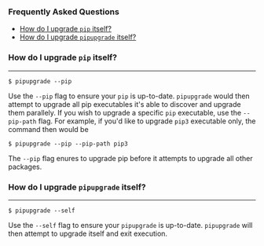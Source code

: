 ### Frequently Asked Questions

* [How do I upgrade `pip` itself?](#how-do-i-upgrade-pip-itself)
* [How do I upgrade `pipupgrade` itself?](#how-do-i-upgrade-pipupgrade-itself)

### How do I upgrade `pip` itself?
---

```
$ pipupgrade --pip
```

Use the `--pip` flag to ensure your `pip` is up-to-date. `pipupgrade` would 
then attempt to upgrade all pip executables it's able to discover and upgrade 
them parallely. If you wish to upgrade a specific `pip` executable, use the `--pip-path` flag. For example, if you'd like to upgrade `pip3` executable only, 
the command then would be

```
$ pipupgrade --pip --pip-path pip3
```

The `--pip` flag enures to upgrade pip before it attempts to upgrade all other 
packages.

### How do I upgrade `pipupgrade` itself?
---

```
$ pipupgrade --self
```

Use the `--self` flag to ensure your `pipupgrade` is up-to-date. `pipupgrade`
 will then attempt to upgrade itself and exit execution.

###